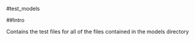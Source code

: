 #test_models

##Intro

Contains the test files for all of the files contained in the models directory